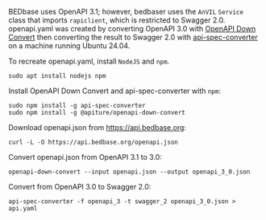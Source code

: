 BEDbase uses OpenAPI 3.1; however, bedbaser uses the `AnVIL` `Service` class
that imports `rapiclient`, which is restricted to Swagger 2.0. openapi.yaml was
created by converting OpenAPI 3.0 with
[OpenAPI Down Convert](https://github.com/apiture/openapi-down-convert) then
converting the result to Swagger 2.0 with
[api-spec-converter](https://github.com/LucyBot-Inc/api-spec-converter) on a
machine running Ubuntu 24.04.

To recreate openapi.yaml, install `NodeJS` and `npm`.

    sudo apt install nodejs npm
    
Install OpenAPI Down Convert and api-spec-converter with `npm`:

    sudo npm install -g api-spec-converter
    sudo npm install -g @apiture/openapi-down-convert

Download openapi.json from https://api.bedbase.org:

    curl -L -O https://api.bedbase.org/openapi.json
    
Convert openapi.json from OpenAPI 3.1 to 3.0:

    openapi-down-convert --input openapi.json --output openapi_3_0.json
    
Convert from OpenAPI 3.0 to Swagger 2.0:

    api-spec-converter -f openapi_3 -t swagger_2 openapi_3_0.json > api.yaml

